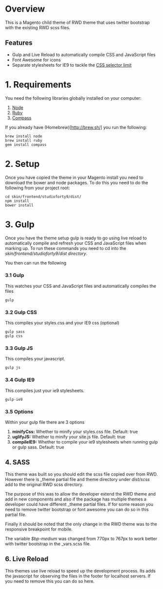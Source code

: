 # Overview

This is a Magento child theme of RWD theme that uses twitter bootstrap with the existing RWD scss files. 

## Features

- Gulp and Live Reload to automatically compile CSS and JavaScript files
- Font Awesome for icons
- Separate stylesheets for IE9 to tackle the [CSS selector limit](http://blogs.msdn.com/b/ieinternals/archive/2011/05/14/10164546.aspx)
    
# 1. Requirements

You need the following libraries globally installed on your computer:

1. [Node](https://nodejs.org/download/)
2. [Ruby](https://www.ruby-lang.org/en/documentation/installation/)
3. [Compass](http://compass-style.org/install/)

If you already have (Homebrew)[http://brew.sh/] you run the following:

    brew install node
    brew install ruby
    gem install compass
    
# 2. Setup

Once you have copied the theme in your Magento install you need to download the bower and node packages.
To do this you need to do the following from your project root:

    cd skin/frontend/studioforty9/dist/
    npm install
    bower install
    
# 3. Gulp

Once you have the theme setup gulp is ready to go using live reload to automatically compile and refresh your CSS and JavaScript files when marking up.
To run these commands you need to cd into the *skin/frontend/studioforty9/dist directory*.

You then can run the following

### 3.1 Gulp
This watches your CSS and JavaScript files and automatically compiles the files

    gulp

### 3.2 Gulp CSS
This compiles your styles.css and your IE9 css (optional)

    gulp sass
    gulp css
    
### 3.3 Gulp JS
This compiles your javascript.

    gulp js

### 3.4 Gulp IE9
This compiles just your ie9 stylesheets.

    gulp-ie9
    
### 3.5 Options

Within your gulp file there are 3 options

1. **minifyCss:** Whether to minify your styles.css file. Default: true
2. **uglifyJS:** Whether to minify your site.js file. Default: true
3. **compileIE9:** Whether to compile your ie9 stylesheets when running gulp or gulp sass. Default: true


## 4. SASS

This theme was built so you should edit the scss file copied over from RWD. 
However there is _theme partial file and theme directory under *dist/scss* add to the original RWD scss directory.

The purpose of this was to allow the developer extend the RWD theme and add in new components and also if the package has multiple themes a developer could have different _theme partial files.
If for some reason you need to remove twitter bootstrap or font awesome you can do so in this partial file.

Finally it should be noted that the only change in the RWD theme was to the responsive breakpoint for mobile.

The variable *$bp-medium* was changed from 770px to 767px to work better with twitter bootstrap in the _vars.scss file.

## 6. Live Reload

This themes use live reload to speed up the development process. Its adds the javascript for observing the files in the footer for localhost servers.
If you need to remove this you can do so here.

